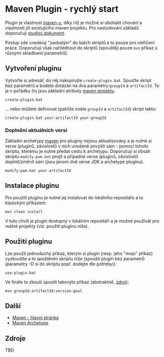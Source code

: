 # Maven Plugin - rychlý start
Plugin je vlastnost [maven-u](https://maven.apache.org/index.html), díky níž je možné si obohatit chování a vlastnosti již existujícího maven projektu. Pro nastudování základů doporučuji [studijní dokument](../STUDY.md).

Postup zde uvedený "zaobalým" do batch skriptů a to pouze pro ulehčení práce. Doporučuji však nahlédnout do skriptů (spouštějí pouze ```mvn``` příkaz s různými skladbami parametrů).

## Vytvoření pluginu
Vytvořte si adresář, do něj nakopírujte ```create-plugin.bat```. Spusťte skript bez parametrů a budete dotázán na dva parametry:```groupId``` a ```artifactId```. To je v pořádku (to jsou základní atributy [maven projektu](https://maven.apache.org/guides/getting-started/maven-in-five-minutes.html).

```
create-plugin.bat
```

... nebo můžete definovat (pakliže znáte ```groupId``` a ```artifactId```) skript takto:
```
create-plugin.bat your-artifactId your-groupId
```


### Doplnění aktuálních versí
Základní archetypy [maven](https://maven.org) pro pluginy nejsou aktualizovány a je nutné si verse (pluginů, závislostí) v nich uvedené povýšit sám - pomocí tohoto skriptu, kterému je nutné předat cestu k archetypu. Doporučuji si obsah skriptu ```modify-pom.bat``` projít a případné verse (pluginů, závislostí) doplnit/změnit sám (jsou jenom dvě verse JDK a archetype pluginu).

```
modify-pom.bat your-artifactId
``` 

## Instalace pluginu
Pro použití pluginu je nutné jej instalovat do lokálního repositáře a to klasickým příkazem:

```
mvn clean install
```
V tuto chvíli je plugin dostupný v lokálním repositáři a je možné používát pro reálné projekty (viz. použití pluginu níže).

## Použití pluginu
Lze použít jednoduchý příkaz, kterým si plugin (resp. jeho "mojo" příkaz) vyzkoušíte a to spuštěním skriptu níže (spouští plugin bez parametrů (parametry -D si do skriptu popř. dodejte dle potřeby)):


```shell
use-plugin.bat
```

Ve finále to zkouší spustit takovýto příkaz (abstraktně, [zdroj](https://maven.apache.org/guides/plugin/guide-java-plugin-development.html#executing-your-first-mojo)):

```shell
mvn groupId:artifactId:version:goal
```


## Další
* [Maven - hlavní stránka](https://github.com/tomascejka/java/tree/main/maven)
* [Maven Archetype](https://github.com/tomascejka/java/tree/main/maven/archetype)

## Zdroje
TBD
